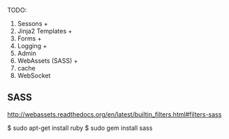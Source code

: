 TODO:

1. Sessons +
2. Jinja2 Templates +
3. Forms +
4. Logging +
5. Admin
6. WebAssets (SASS) +
7. cache
8. WebSocket


## SASS
http://webassets.readthedocs.org/en/latest/builtin_filters.html#filters-sass

$ sudo apt-get install ruby
$ sudo gem install sass
